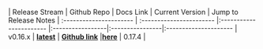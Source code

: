 








| Release Stream | Github Repo | Docs Link | Current Version | Jump to Release Notes 
| :---------------------- | :----------------------- |:----------------------- |:-----------------|:----------------|:---------------------
| v0.16.x | [**latest**](#16.x)  | [**Github link**](https://github.com/hyperledger/composer) |[**here**](https://hyperledger.github.io/composer/next/) | 0.17.4 | 



<a name="16.x"></a>


<a name="17.x"></a>

